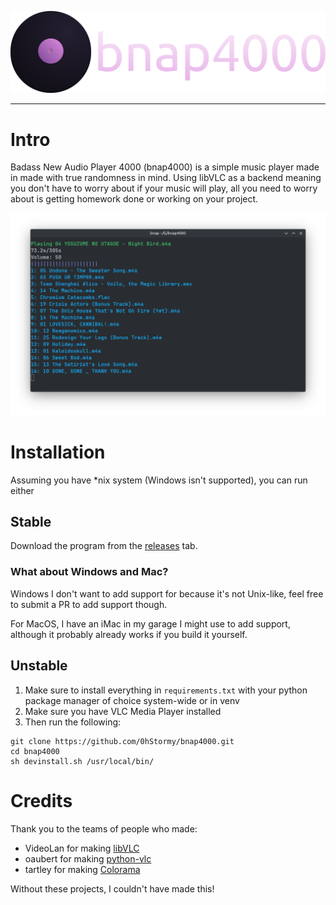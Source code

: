 ![bnap4000](.github/full.svg)

---

# Intro

Badass New Audio Player 4000 (bnap4000) is a simple music player made in made with true randomness in mind. Using libVLC as a backend meaning you don't have to worry about if your music will play, all you need to worry about is getting homework done or working on your project.

![bnap4000](.github/player.png)

# Installation

Assuming you have *nix system (Windows isn't supported), you can run either

## Stable

Download the program from the [releases](https://github.com/0hStormy/bnap4000/releases) tab.

### What about Windows and Mac?

Windows I don't want to add support for because it's not Unix-like, feel free to submit a PR to add support though.

For MacOS, I have an iMac in my garage I might use to add support, although it probably already works if you build it yourself.

## Unstable

1. Make sure to install everything in `requirements.txt` with your python package manager of choice system-wide or in venv
2. Make sure you have VLC Media Player installed
3. Then run the following:

```
git clone https://github.com/0hStormy/bnap4000.git
cd bnap4000
sh devinstall.sh /usr/local/bin/
```

# Credits

Thank you to the teams of people who made:

* VideoLan for making [libVLC](https://www.videolan.org/vlc/libvlc.html)
* oaubert for making [python-vlc](https://pypi.org/project/python-vlc/)
* tartley for making [Colorama](https://pypi.org/project/colorama/)

Without these projects, I couldn't have made this!